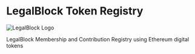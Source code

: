 # LegalBlock Token Registry

![LegalBlock Logo](https://www.google.com/url?sa=i&source=images&cd=&ved=2ahUKEwjvwqqH363jAhWimOAKHXs0CCYQjRx6BAgBEAU&url=https%3A%2F%2Fmedium.com%2Flegal-block&psig=AOvVaw24WPdQMbXubMtyzF2lVjwg&ust=1562964611714339)

LegalBlock Membership and Contribution Registry using Ethereum digital tokens
